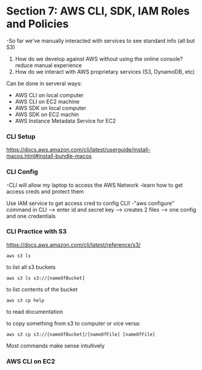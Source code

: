 # Section 7: AWS CLI, SDK, IAM Roles and Policies 
-So far we've manually interacted with services to see standard info (all but S3)
1. How do we develop against AWS without using the online console? reduce manual experience 
1. How do we interact with AWS proprietary services (S3, DynamoDB, etc)

Can be done in serveral ways: 
* AWS CLI on local computer 
* AWS CLI on EC2 machine 
* AWS SDK on local computer 
* AWS SDK on EC2 machin
* AWS Instance Metadata Service for EC2

### CLI Setup 
https://docs.aws.amazon.com/cli/latest/userguide/install-macos.html#install-bundle-macos

### CLI Config
-CLI will allow my laptop to access the AWS Network
-learn how to get access creds and protect them 

Use IAM service to get access cred to config CLI!
-"aws configure" command in CLI --> enter id and secret key --> creates 2 files --> one config and one credentials 

### CLI Practice with S3 
https://docs.aws.amazon.com/cli/latest/reference/s3/
```
aws s3 ls 
```
to list all s3 buckets 

```
aws s3 ls s3://[nameOfBucket]
```
to list contents of the bucket

```
aws s3 cp help
```
to read documentation


to copy something from s3 to computer or vice versa: 
```
aws s3 cp s3://[nameOfBucket]/[nameOfFile] [nameOfFile]
```

Most commands make sense intuitively 

### AWS CLI on EC2